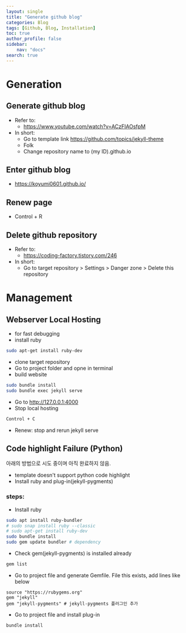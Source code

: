 ```yaml
---
layout: single
title: "Generate github blog"
categories: Blog
tags: [Github, Blog, Installation]
toc: true
author_profile: false
sidebar:
    nav: "docs"
search: true
---
```


# Generation
## Generate github blog
- Refer to: 
    - https://www.youtube.com/watch?v=ACzFIAOsfpM
- In short: 
    - Go to template link https://github.com/topics/jekyll-theme
    - Folk
    - Change repository name to (my ID).github.io
  
## Enter github blog
- https://koyumi0601.github.io/

## Renew page
- Control + R

## Delete github repository
- Refer to: 
    - https://coding-factory.tistory.com/246
- In short: 
    - Go to target repository > Settings > Danger zone > Delete this repository

# Management
## Webserver Local Hosting
- for fast debugging
- install ruby
```bash
sudo apt-get install ruby-dev
```
- clone target repository
- Go to project folder and opne in terminal
- build website
```bash
sudo bundle install
sudo bundle exec jekyll serve
```
- Go to http://127.0.0.1:4000
- Stop local hosting
```bash
Control + C
```
- Renew: stop and rerun jekyll serve

## Code highlight Failure (Python)
아래의 방법으로 시도 중이며 아직 완료하지 않음.
- template doesn't support python code highlight
- Install ruby and plug-in(jekyll-pygments)
### steps:
- Install ruby 
```bash
sudo apt install ruby-bundler 
# sudo snap install ruby --classic
# sudo apt-get install ruby-dev
sudo bundle install
sudo gem update bundler # dependency
```
- Check gem(jekyll-pygments) is installed already
```bash
gem list
```

- Go to project file and generate Gemfile. File this exists, add lines like below
```
source "https://rubygems.org"
gem "jekyll"
gem "jekyll-pygments" # jekyll-pygments 플러그인 추가
```
- Go to project file and install plug-in
```bash
bundle install
```
